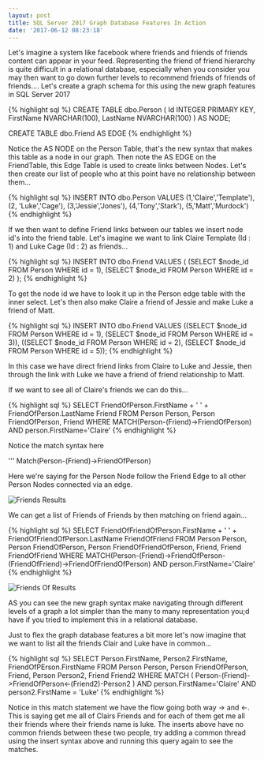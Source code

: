 ```yaml
---
layout: post
title: SQL Server 2017 Graph Database Features In Action
date: '2017-06-12 08:23:18'
---
```

Let's imagine a system like facebook where friends and friends of friends content can appear in your feed. Representing the friend of friend hierarchy is quite difficult in a relational database, especially when you consider you may then want to go down further levels to recommend friends of friends of friends.... Let's create a graph schema for this using the new graph features in SQL Server 2017

{% highlight sql %}
CREATE TABLE dbo.Person (
  Id INTEGER PRIMARY KEY, 
  FirstName NVARCHAR(100),
  LastName NVARCHAR(100)
) AS NODE;

CREATE TABLE dbo.Friend AS EDGE
{% endhighlight %}

Notice the AS NODE on the Person Table, that's the new syntax that makes this table as a node in our graph. Then note the AS EDGE on the FriendTable, this Edge Table is used to create links between Nodes.
Let's then create our list of people who at this point have no relationship between them...

{% highlight sql %}
INSERT INTO dbo.Person 
VALUES 
    (1,'Claire','Template'),
    (2, 'Luke','Cage'),
    (3,'Jessie','Jones'),
    (4,'Tony','Stark'),
    (5,'Matt','Murdock')
{% endhighlight %}

If we then want to define Friend links between our tables we insert node id's into the friend table. Let's imagine we want to link Claire Template (Id : 1) and Luke Cage (Id : 2) as friends...

{% highlight sql %}
INSERT INTO dbo.Friend 
VALUES 
(
    (SELECT $node_id FROM Person WHERE id = 1), 
    (SELECT $node_id FROM Person WHERE id = 2)
);
{% endhighlight %}

To get the node id we have to look it up in the Person edge table with the inner select. Let's then also make Claire a friend of Jessie and make Luke a friend of Matt.

{% highlight sql %}
INSERT INTO dbo.Friend 
VALUES 
((SELECT $node_id FROM Person WHERE id = 1), (SELECT $node_id FROM Person WHERE id = 3)),
((SELECT $node_id FROM Person WHERE id = 2), (SELECT $node_id FROM Person WHERE id = 5));
{% endhighlight %}

In this case we have direct friend links from Claire to Luke and Jessie, then through the link with Luke we have a friend of friend relationship to Matt.

If we want to see all of Claire's friends we can do this...

{% highlight sql %}
SELECT 
    FriendOfPerson.FirstName + ' ' + FriendOfPerson.LastName Friend
FROM 
    Person Person, 
    Person FriendOfPerson, 
    Friend
WHERE 
    MATCH(Person-(Friend)->FriendOfPerson)
    AND person.FirstName='Claire'
{% endhighlight %}

Notice the match syntax here 

''' Match(Person-(Friend)->FriendOfPerson)

Here we're saying for the Person Node follow the Friend Edge to all other Person Nodes connected via an edge.

![Friends Results]({{site.url}}/content/images/2017-graph/friends.PNG)

We can get a list of Friends of Friends by then matching on friend again...

{% highlight sql %}
SELECT 
    FriendOfFriendOfPerson.FirstName + ' ' + FriendOfFriendOfPerson.LastName FriendOfFriend
FROM 
    Person Person, 
    Person FriendOfPerson, 
    Person FriendOfFriendOfPerson,
    Friend,
    Friend FriendOfFriend
WHERE
    MATCH(Person-(Friend)->FriendOfPerson-(FriendOfFriend)->FriendOfFriendOfPerson)
    AND person.FirstName='Claire'
{% endhighlight %}

![Friends Of Results]({{site.url}}/content/images/2017-graph/friend-of-friend.PNG)

AS you can see the new graph syntax make navigating through different levels of a graph a lot simpler than the many to many representation you;d have if you tried to implement this in a relational database.

Just to flex the graph database features a bit more let's now imagine that we want to list all the friends Clair and Luke have in common...

{% highlight sql %}
SELECT 
	Person.FirstName,
	Person2.FirstName,
	FriendOfPErson.FirstName
FROM 
	Person Person, 
	Person FriendOfPerson, 
	Friend,
	Person Person2, 
	Friend Friend2
WHERE 
	MATCH
	(
	    Person-(Friend)->FriendOfPerson<-(Friend2)-Person2
	)
	AND person.FirstName='Claire'
	AND person2.FirstName = 'Luke'
{% endhighlight %}

Notice in this match statement we have the flow going both way -> and <-. This is saying get me all of Clairs Friends and for each of them get me all their friends where their friends name is luke. The inserts above have no common friends between these two people, try adding a common thread using the insert syntax above and running this query again to see the matches.